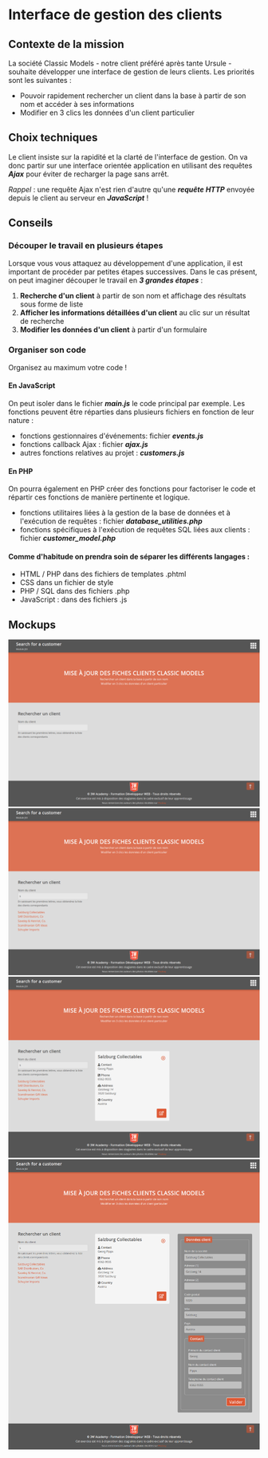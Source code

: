 # Interface de gestion des clients
## Contexte de la mission
La société Classic Models - notre client préféré après tante Ursule - souhaite développer une interface de gestion de leurs clients.
Les priorités sont les suivantes :
 - Pouvoir rapidement rechercher un client dans la base à partir de son nom et accéder à ses informations
 - Modifier en 3 clics les données d'un client particulier

## Choix techniques
Le client insiste sur la rapidité et la clarté de l'interface de gestion. On va donc partir sur une interface
orientée application en utilisant des requêtes ***Ajax*** pour éviter de recharger la page sans arrêt.

*Rappel* : une requête Ajax n'est rien d'autre qu'une ***requête HTTP*** envoyée depuis le client au serveur en ***JavaScript*** !

## Conseils
### Découper le travail en plusieurs étapes
Lorsque vous vous attaquez au développement d'une application, il est important de procéder par petites étapes successives.
Dans le cas présent, on peut imaginer découper le travail en ***3 grandes étapes*** :

 1. **Recherche d'un client** à partir de son nom et affichage des résultats sous forme de liste
 2. **Afficher les informations détaillées d'un client** au clic sur un résultat de recherche
 3. **Modifier les données d'un client** à partir d'un formulaire

### Organiser son code
Organisez au maximum votre code !

#### En JavaScript
On peut isoler dans le fichier ***main.js*** le code principal par exemple.
Les fonctions peuvent être réparties dans plusieurs fichiers en fonction de leur nature :
- fonctions gestionnaires d'événements: fichier ***events.js***
- fonctions callback Ajax : fichier ***ajax.js***
- autres fonctions relatives au projet : ***customers.js***

#### En PHP
On pourra également en PHP créer des fonctions pour factoriser le code et répartir ces fonctions de manière pertinente et logique.

- fonctions utilitaires liées à la gestion de la base de données et à l'exécution de requêtes : fichier ***database_utilities.php***
- fonctions spécifiques à l'exécution de requêtes SQL liées aux clients : fichier ***customer_model.php***

#### Comme d'habitude on prendra soin de séparer les différents langages :
- HTML / PHP dans des fichiers de templates .phtml
- CSS dans un fichier de style
- PHP / SQL dans des fichiers .php
- JavaScript : dans des fichiers .js

## Mockups

![Mockup 1](resources/mockups/mockup1.png)
![Mockup 2](resources/mockups/mockup2.png)
![Mockup 3](resources/mockups/mockup3.png)
![Mockup 4](resources/mockups/mockup4.png)

